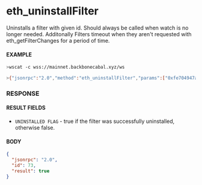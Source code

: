 # eth_uninstallFilter

Uninstalls a filter with given id. Should always be called when watch is
no longer needed. Additonally Filters timeout when they aren't requested
with eth_getFilterChanges for a period of time.

#### EXAMPLE

```bash
>wscat -c wss://mainnet.backbonecabal.xyz/ws

>{"jsonrpc":"2.0","method":"eth_uninstallFilter","params":["0xfe704947a3cd3ca12541458a4321c869"],"id":73}
```

### RESPONSE

#### RESULT FIELDS

- `UNINSTALLED FLAG` - true if the filter was successfully uninstalled,
  otherwise false.

#### BODY

```json
{
  "jsonrpc": "2.0",
  "id": 73,
  "result": true
}
```
